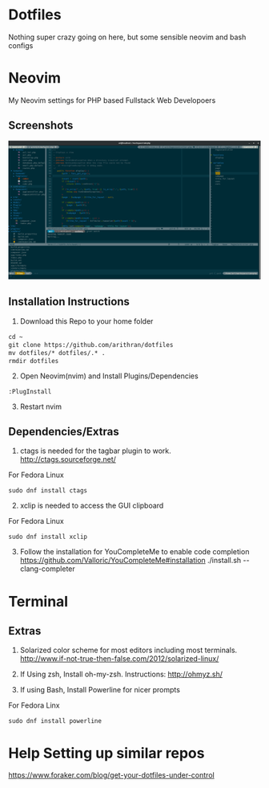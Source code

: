 # Dotfiles
Nothing super crazy going on here, but some sensible neovim and bash configs

# Neovim
My Neovim settings for PHP based Fullstack Web Developoers

## Screenshots
![alt tag](https://raw.githubusercontent.com/arithran/dotfiles/master/.config/nvim/Screenshots/neovim-setup.png)


## Installation Instructions

1) Download this Repo to your home folder
```
cd ~
git clone https://github.com/arithran/dotfiles
mv dotfiles/* dotfiles/.* .
rmdir dotfiles
```

2) Open Neovim(nvim) and Install Plugins/Dependencies 
```
:PlugInstall
```

3) Restart nvim

## Dependencies/Extras
1) ctags is needed for the tagbar plugin to work.
http://ctags.sourceforge.net/

For Fedora Linux
```
sudo dnf install ctags
```

2) xclip is needed to access the GUI clipboard

For Fedora Linux
```
sudo dnf install xclip
```

3) Follow the installation for YouCompleteMe to enable code completion
https://github.com/Valloric/YouCompleteMe#installation
./install.sh --clang-completer

# Terminal

## Extras

1) Solarized color scheme for most editors including most terminals.
http://www.if-not-true-then-false.com/2012/solarized-linux/

2) If Using zsh, Install oh-my-zsh. Instructions: http://ohmyz.sh/

3) If using Bash, Install Powerline for nicer prompts

For Fedora Linx
```
sudo dnf install powerline
```

# Help Setting up similar repos
https://www.foraker.com/blog/get-your-dotfiles-under-control
